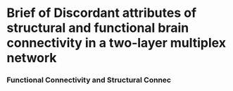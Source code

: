 # Brief of Discordant attributes of structural and functional brain connectivity in a two-layer multiplex network

### Functional Connectivity and Structural Connec
<!--stackedit_data:
eyJoaXN0b3J5IjpbMTI1OTYyNDE3Nl19
-->